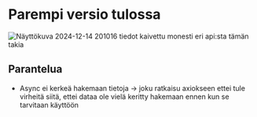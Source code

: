 # Parempi versio tulossa
![Näyttökuva 2024-12-14 201016](https://github.com/user-attachments/assets/718027c9-4675-4692-aae3-085099556146)
tiedot kaivettu monesti eri api:sta tämän takia
## Parantelua
- Async ei kerkeä hakemaan tietoja -> joku ratkaisu axiokseen ettei tule virheitä siitä, ettei dataa ole vielä keritty hakemaan ennen kun se tarvitaan käyttöön 
